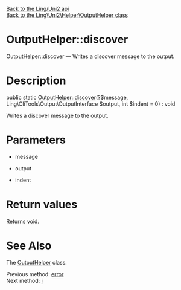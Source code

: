 [Back to the Ling/Uni2 api](https://github.com/lingtalfi/Uni2/blob/master/doc/api/Ling/Uni2.md)<br>
[Back to the Ling\Uni2\Helper\OutputHelper class](https://github.com/lingtalfi/Uni2/blob/master/doc/api/Ling/Uni2/Helper/OutputHelper.md)


OutputHelper::discover
================



OutputHelper::discover — Writes a discover message to the output.




Description
================


public static [OutputHelper::discover](https://github.com/lingtalfi/Uni2/blob/master/doc/api/Ling/Uni2/Helper/OutputHelper/discover.md)(?$message, Ling\CliTools\Output\OutputInterface $output, int $indent = 0) : void




Writes a discover message to the output.




Parameters
================


- message

    

- output

    

- indent

    


Return values
================

Returns void.








See Also
================

The [OutputHelper](https://github.com/lingtalfi/Uni2/blob/master/doc/api/Ling/Uni2/Helper/OutputHelper.md) class.

Previous method: [error](https://github.com/lingtalfi/Uni2/blob/master/doc/api/Ling/Uni2/Helper/OutputHelper/error.md)<br>Next method: [i](https://github.com/lingtalfi/Uni2/blob/master/doc/api/Ling/Uni2/Helper/OutputHelper/i.md)<br>

